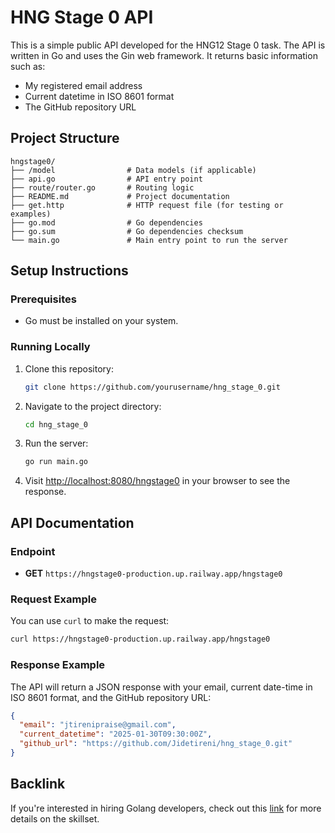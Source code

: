 # HNG Stage 0 API

This is a simple public API developed for the HNG12 Stage 0 task. The API is written in Go and uses the Gin web framework. It returns basic information such as:

- My registered email address
- Current datetime in ISO 8601 format
- The GitHub repository URL

## Project Structure

```
hngstage0/
├── /model                # Data models (if applicable)
├── api.go                # API entry point
├── route/router.go       # Routing logic
├── README.md             # Project documentation
├── get.http              # HTTP request file (for testing or examples)
├── go.mod                # Go dependencies
├── go.sum                # Go dependencies checksum
└── main.go               # Main entry point to run the server
```

## Setup Instructions

### Prerequisites

- Go must be installed on your system.

### Running Locally

1. Clone this repository:

   ```bash
   git clone https://github.com/yourusername/hng_stage_0.git
   ```

2. Navigate to the project directory:

   ```bash
   cd hng_stage_0
   ```

3. Run the server:

   ```bash
   go run main.go
   ```

4. Visit [http://localhost:8080/hngstage0](http://localhost:8080/hngstage0) in your browser to see the response.

## API Documentation

### Endpoint

- **GET** `https://hngstage0-production.up.railway.app/hngstage0`

### Request Example

You can use `curl` to make the request:

```bash
curl https://hngstage0-production.up.railway.app/hngstage0
```

### Response Example

The API will return a JSON response with your email, current date-time in ISO 8601 format, and the GitHub repository URL:

```json
{
  "email": "jtirenipraise@gmail.com",
  "current_datetime": "2025-01-30T09:30:00Z",
  "github_url": "https://github.com/Jidetireni/hng_stage_0.git"
}
```

## Backlink

If you're interested in hiring Golang developers, check out this [link](https://hng.tech/hire/golang-developers) for more details on the skillset.
